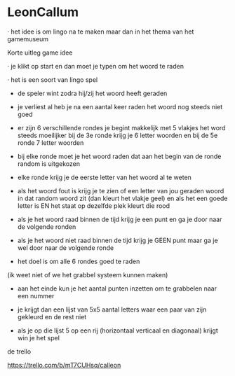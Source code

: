 # LeonCallum


· het idee is om lingo na te maken maar dan in het thema van het gamemuseum


Korte uitleg game idee

· je klikt op start en dan moet je typen om het woord te raden

· het is een soort van lingo spel

- de speler wint zodra hij/zij het woord heeft geraden

- je verliest al heb je na een aantal keer raden het woord nog steeds niet goed

- er zijn 6 verschillende rondes je begint makkelijk met 5 vlakjes het word steeds moeilijker bij de 3e ronde krijg je 6 letter woorden en bij de 5e ronde 7 letter woorden

- bij elke ronde moet je het woord raden dat aan het begin van de ronde random is uitgekozen

- elke ronde krijg je de eerste letter van het woord al te weten

- als het woord fout is krijg je te zien of een letter van jou geraden woord in dat random woord zit (dan kleurt het vlakje geel) en als het een goede letter is EN het staat op dezelfde plek kleurt die rood

- als je het woord raad binnen de tijd krijg je een punt en ga je door naar de volgende ronden

- als je het woord niet raad binnen de tijd krijg je GEEN punt maar ga je wel door naar de volgende ronde

- het doel is om alle 6 rondes goed  te raden

(ik weet niet of we het grabbel systeem kunnen maken)

- aan het einde kun je het aantal punten inzetten om te grabbelen naar een nummer

- je krijgt dan een lijst van 5x5 aantal letters waar een paar van zijn gekleurd en de rest niet

- als je op die lijst 5 op een rij (horizontaal verticaal en diagonaal) krijgt win je het spel










de trello

https://trello.com/b/mT7CUHsq/calleon
